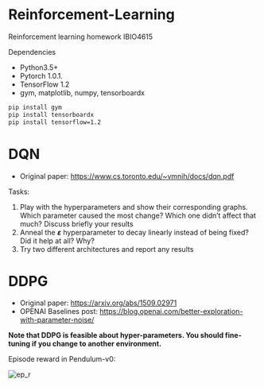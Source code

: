 # Reinforcement-Learning
Reinforcement learning homework IBIO4615

Dependencies
- Python3.5+
- Pytorch 1.0.1.
- TensorFlow 1.2
- gym, matplotlib, numpy, tensorboardx

```bash
pip install gym
pip install tensorboardx 
pip install tensorflow=1.2
```
# DQN
- Original paper: https://www.cs.toronto.edu/~vmnih/docs/dqn.pdf

Tasks:
1. Play with the hyperparameters and show their corresponding graphs. Which parameter caused the most change? Which one didn’t affect that much? Discuss briefly your results
2. Anneal the 𝞮 hyperparameter to decay linearly instead of being fixed? Did it help at all? Why?
3. Try two different architectures and report any results

# DDPG
- Original paper: https://arxiv.org/abs/1509.02971
- OPENAI Baselines post: https://blog.openai.com/better-exploration-with-parameter-noise/

**Note that DDPG is feasible about hyper-parameters. You should fine-tuning if you change to another environment.**

Episode reward in Pendulum-v0:  

![ep_r](https://github.com/sweetice/Deep-reinforcement-learning-with-pytorch/blob/master/Char05%20DDPG/DDPG_exp.jpg)  

